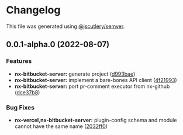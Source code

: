 # Changelog

This file was generated using [@jscutlery/semver](https://github.com/jscutlery/semver).

## 0.0.1-alpha.0 (2022-08-07)


### Features

* **nx-bitbucket-server:** generate project ([d993bae](https://github.com/Phault/nx-expand/commit/d993bae633eb9d226f790892e52106428f9e64bf))
* **nx-bitbucket-server:** implement a bare-bones API client ([4f21993](https://github.com/Phault/nx-expand/commit/4f2199366b62c4def9cf8cebc1d9b87f32e473c5))
* **nx-bitbucket-server:** port pr-comment executor from nx-github ([dce37b8](https://github.com/Phault/nx-expand/commit/dce37b84515a9ad05f8e1fb45268f659bc50be89))


### Bug Fixes

* **nx-vercel,nx-bitbucket-server:** plugin-config schema and module cannot have the same name ([2032ff0](https://github.com/Phault/nx-expand/commit/2032ff0eb2096c7a1862eee426dc98df2f07dce9))
